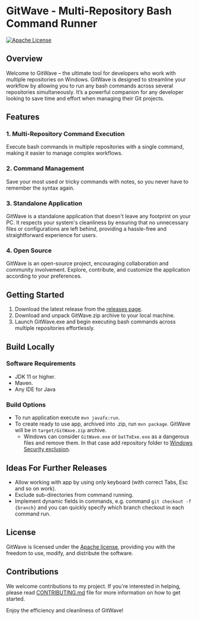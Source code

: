 # GitWave - Multi-Repository Bash Command Runner
[![Apache License](https://img.shields.io/badge/license-Apache%20License%202.0-blue.svg)](https://github.com/introfog/GitWave/blob/master/LICENSE.md)

## Overview
Welcome to GitWave – the ultimate tool for developers who work with multiple repositories on Windows. GitWave is 
designed to streamline your workflow by allowing you to run any bash commands across several repositories simultaneously.
It’s a powerful companion for any developer looking to save time and effort when managing their Git projects.

## Features
### 1. Multi-Repository Command Execution
Execute bash commands in multiple repositories with a single command, making it easier to manage complex workflows.
### 2. Command Management
Save your most used or tricky commands with notes, so you never have to remember the syntax again.
### 3. Standalone Application
GitWave is a standalone application that doesn't leave any footprint on your PC. It respects your 
system's cleanliness by ensuring that no unnecessary files or configurations are left behind, 
providing a hassle-free and straightforward experience for users.
### 4. Open Source
GitWave is an open-source project, encouraging collaboration and community involvement. 
Explore, contribute, and customize the application according to your preferences.

## Getting Started
1. Download the latest release from the [releases page](https://github.com/introfog/GitWave/releases).
2. Download and unpack GitWave.zip archive to your local machine. 
3. Launch GitWave.exe and begin executing bash commands across multiple repositories effortlessly.

## Build Locally
### Software Requirements
- JDK 11 or higher.
- Maven.
- Any IDE for Java
### Build Options
- To run application execute `mvn javafx:run`.
- To create ready to use app, archived into .zip, run `mvn package`. GitWave will be in `target/GitWave.zip` archive.
  - Windows can consider `GitWave.exe` or `batToExe.exe` as a dangerous files and remove them. In that case add repository folder to [Windows Security exclusion][winSecurity].

## Ideas For Further Releases
- Allow working with app by using only keyboard (with correct Tabs, Esc and so on work).
- Exclude sub-directories from command running.
- Implement dynamic fields in commands, e.g. command `git checkout -f {branch}` and you can quickly specify which branch checkout in each command run. 

## License
GitWave is licensed under the [Apache license](LICENSE.md), providing you with the freedom to use, modify, and distribute the software.

## Contributions
We welcome contributions to my project. If you're interested in helping, please read 
[CONTRIBUTING.md](CONTRIBUTING.md) file for more information on how to get started.


Enjoy the efficiency and cleanliness of GitWave!

[winSecurity]: https://support.microsoft.com/en-us/windows/add-an-exclusion-to-windows-security-811816c0-4dfd-af4a-47e4-c301afe13b26